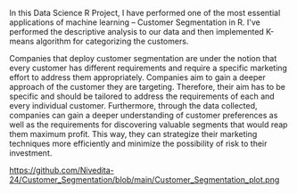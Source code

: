 In this Data Science R Project, I have performed one of the most essential applications of machine learning – Customer Segmentation in R. I've performed the descriptive analysis to our data and then implemented K-means algorithm for categorizing the customers. 

Companies that deploy customer segmentation are under the notion that every customer has different requirements and require a specific marketing effort to address them appropriately. Companies aim to gain a deeper approach of the customer they are targeting. Therefore, their aim has to be specific and should be tailored to address the requirements of each and every individual customer. Furthermore, through the data collected, companies can gain a deeper understanding of customer preferences as well as the requirements for discovering valuable segments that would reap them maximum profit. This way, they can strategize their marketing techniques more efficiently and minimize the possibility of risk to their investment.

https://github.com/Nivedita-24/Customer_Segmentation/blob/main/Customer_Segmentation_plot.png
